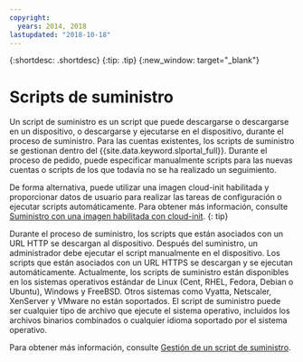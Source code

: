 ```yaml
---
copyright:
  years: 2014, 2018
lastupdated: "2018-10-18"
---
```


{:shortdesc: .shortdesc}
{:tip: .tip}
{:new_window: target="_blank"}

# Scripts de suministro

Un script de suministro es un script que puede descargarse o descargarse en un dispositivo, o descargarse y ejecutarse en el dispositivo, durante el proceso de suministro. Para las cuentas existentes, los scripts de suministro se gestionan dentro del {{site.data.keyword.slportal_full}}. Durante el proceso de pedido, puede especificar manualmente scripts para las nuevas cuentas o scripts de los que todavía no se ha realizado un seguimiento.

De forma alternativa, puede utilizar una imagen cloud-init habilitada y proporcionar datos de usuario para realizar las tareas de configuración o ejecutar scripts automáticamente. Para obtener más información, consulte [Suministro con una imagen habilitada con cloud-init](/docs/infrastructure/image-templates/image_cloud-init.html#provisioning-with-a-cloud-init-enabled-image).
{: tip}

Durante el proceso de suministro, los scripts que están asociados con un URL HTTP se descargan al dispositivo. Después del suministro, un administrador debe ejecutar el script manualmente en el dispositivo. Los scripts que están asociados con un URL HTTPS se descargan y se ejecutan automáticamente. Actualmente, los scripts de suministro están disponibles en los sistemas operativos estándar de Linux (Cent, RHEL, Fedora, Debian o Ubuntu), Windows y FreeBSD. Otros sistemas como Vyatta, Netscaler, XenServer y VMware no están soportados. El script de suministro puede ser cualquier tipo de archivo que ejecute el sistema operativo, incluidos los archivos binarios combinados o cualquier idioma soportado por el sistema operativo.

Para obtener más información, consulte [Gestión de un script de suministro](add-provisioning-script.html).
